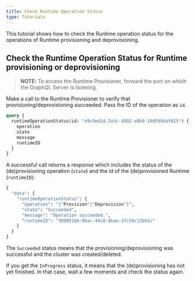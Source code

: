 ```yaml
---
title: Check Runtime Operation Status
type: Tutorials
---
```


This tutorial shows how to check the Runtime operation status for the operations of Runtime provisioning and deprovisioning. 

## Check the Runtime Operation Status for Runtime provisioning or deprovisioning

> **NOTE:** To access the Runtime Provisioner, forward the port on which the GraphQL Server is listening.

Make a call to the Runtime Provisioner to verify that provisioning/deprovisioning succeeded. Pass the ID of the operation as `id`.

```graphql
query { 
  runtimeOperationStatus(id: "e9c9ed2d-2a3c-4802-a9b9-16d599dafd25") { 
    operation 
    state 
    message 
    runtimeID 
  }
}
```

A successful call returns a response which includes the status of the (de)provisioning operation (`state`) and the id of the (de)provisioned Runtime (`runtimeID`):

```graphql
{
  "data": {
    "runtimeOperationStatus": {
      "operation": "{"Provision"|"Deprovision"}",
      "state": "Succeeded",
      "message": "Operation succeeded.",
      "runtimeID": "309051b6-0bac-44c8-8bae-3fc59c12bb5c"
    }
  }
}
```

The `Succeeded` status means that the provisioning/deprovisioning was successful and the cluster was created/deleted.

If you get the `InProgress` status, it means that the (de)provisioning has not yet finished. In that case, wait a few moments and check the status again.
